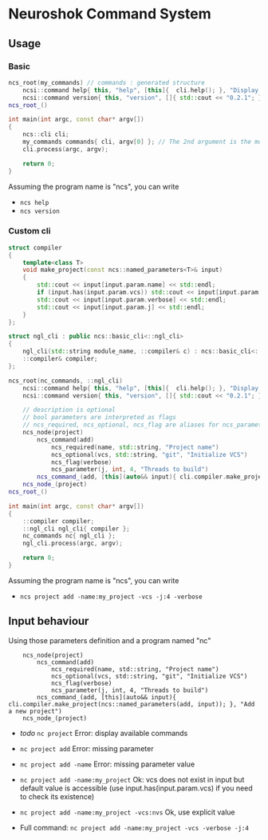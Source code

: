 # Neuroshok Command System

## Usage
### Basic
```cpp
ncs_root(my_commands) // commands : generated structure
    ncsi::command help{ this, "help", [this]{  cli.help(); }, "Display this help" };
    ncsi::command version{ this, "version", []{ std::cout << "0.2.1"; }, "Display program version" };
ncs_root_()

int main(int argc, const char* argv[])
{
    ncs::cli cli;
    my_commands commands{ cli, argv[0] }; // The 2nd argument is the module name (here the program name)
    cli.process(argc, argv);

    return 0;
}
```

Assuming the program name is "ncs", you can write
- `ncs help`
- `ncs version`

### Custom cli
```cpp
struct compiler
{
    template<class T>
    void make_project(const ncs::named_parameters<T>& input)
    {
        std::cout << input[input.param.name] << std::endl;
        if (input.has(input.param.vcs)) std::cout << input[input.param.vcs] << std::endl;
        std::cout << input[input.param.verbose] << std::endl;
        std::cout << input[input.param.j] << std::endl;
    }
};

struct ngl_cli : public ncs::basic_cli<::ngl_cli>
{
    ngl_cli(std::string module_name, ::compiler& c) : ncs::basic_cli<::ngl_cli>(std::move(module_name)), compiler{ c } {}
    ::compiler& compiler;
};

ncs_root(nc_commands, ::ngl_cli)
    ncsi::command help{ this, "help", [this]{  cli.help(); }, "Display this help" };
    ncsi::command version{ this, "version", []{ std::cout << "0.2.1"; }, "Display compiler version" };

    // description is optional
    // bool parameters are interpreted as flags
    // ncs_required, ncs_optional, ncs_flag are aliases for ncs_parameter
    ncs_node(project)
        ncs_command(add)
            ncs_required(name, std::string, "Project name")
            ncs_optional(vcs, std::string, "git", "Initialize VCS")
            ncs_flag(verbose)
            ncs_parameter(j, int, 4, "Threads to build")
        ncs_command_(add, [this](auto&& input){ cli.compiler.make_project(ncs::named_parameters(add, input)); }, "Add a new project")
    ncs_node_(project)
ncs_root_()

int main(int argc, const char* argv[])
{
    ::compiler compiler;
    ::ngl_cli ngl_cli{ compiler };
    nc_commands nc{ ngl_cli };
    ngl_cli.process(argc, argv);

    return 0;
}
```
Assuming the program name is "ncs", you can write
- `ncs project add -name:my_project -vcs -j:4 -verbose`

## Input behaviour
Using those parameters definition and a program named "nc"
```
    ncs_node(project)
        ncs_command(add)
            ncs_required(name, std::string, "Project name")
            ncs_optional(vcs, std::string, "git", "Initialize VCS")
            ncs_flag(verbose)
            ncs_parameter(j, int, 4, "Threads to build")
        ncs_command_(add, [this](auto&& input){ cli.compiler.make_project(ncs::named_parameters(add, input)); }, "Add a new project")
    ncs_node_(project)
```

- *todo* `nc project`
Error: display available commands

- `nc project add`
Error: missing parameter <name>

- `nc project add -name`
Error: missing parameter <name> value

- `nc project add -name:my_project`
Ok: vcs does not exist in input but default value is accessible (use input.has(input.param.vcs) if you need to check its existence)

- `nc project add -name:my_project -vcs:nvs`
Ok, use explicit value

- Full command: `nc project add -name:my_project -vcs -verbose -j:4`